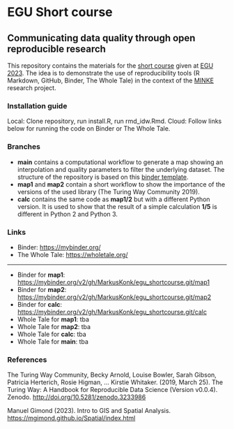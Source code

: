 # EGU Short course 

## Communicating data quality through open reproducible research

This repository contains the materials for the [short course](https://meetingorganizer.copernicus.org/EGU23/session/46566) given at [EGU 2023](https://www.egu23.eu/).
The idea is to demonstrate the use of reproducibility tools (R Markdown, GitHub, Binder, The Whole Tale) in the context of the [MINKE](https://minke.eu/) research project.

### Installation guide

Local: Clone repository, run install.R, run rmd_idw.Rmd.
Cloud: Follow links below for running the code on Binder or The Whole Tale.

### Branches

- __main__ contains a computational workflow to generate a map showing an interpolation and quality parameters to filter the underlying dataset. The structure of the repository is based on this [binder template](https://github.com/MarkusKonk/binder_template_rmarkdown).
- __map1__ and __map2__ contain a short workflow to show the importance of the versions of the used library (The Turing Way Community 2019). 
- __calc__ contains the same code as __map1/2__ but with a different Python version. It is used to show that the result of a simple calculation __1/5__ is different in Python 2 and Python 3. 

### Links

- Binder: https://mybinder.org/
- The Whole Tale: https://wholetale.org/  

------------------------------------------

- Binder for __map1__: https://mybinder.org/v2/gh/MarkusKonk/egu_shortcourse.git/map1
- Binder for __map2__: https://mybinder.org/v2/gh/MarkusKonk/egu_shortcourse.git/map2
- Binder for __calc__: https://mybinder.org/v2/gh/MarkusKonk/egu_shortcourse.git/calc
- Whole Tale for __map1__: tba 
- Whole Tale for __map2__: tba
- Whole Tale for __calc__: tba
- Whole Tale for __main__: tba

### References

The Turing Way Community, Becky Arnold, Louise Bowler, Sarah Gibson, Patricia Herterich, Rosie Higman, … Kirstie Whitaker. (2019, March 25). The Turing Way: A Handbook for Reproducible Data Science (Version v0.0.4). Zenodo. http://doi.org/10.5281/zenodo.3233986

Manuel Gimond (2023). Intro to GIS and Spatial Analysis. https://mgimond.github.io/Spatial/index.html 
